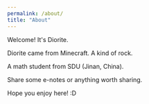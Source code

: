```yaml
---
permalink: /about/
title: "About"
---
```


Welcome! It's Diorite.

Diorite came from Minecraft. A kind of rock.

A math student from SDU (Jinan, China).

Share some e-notes or anything worth sharing.

Hope you enjoy here! :D
